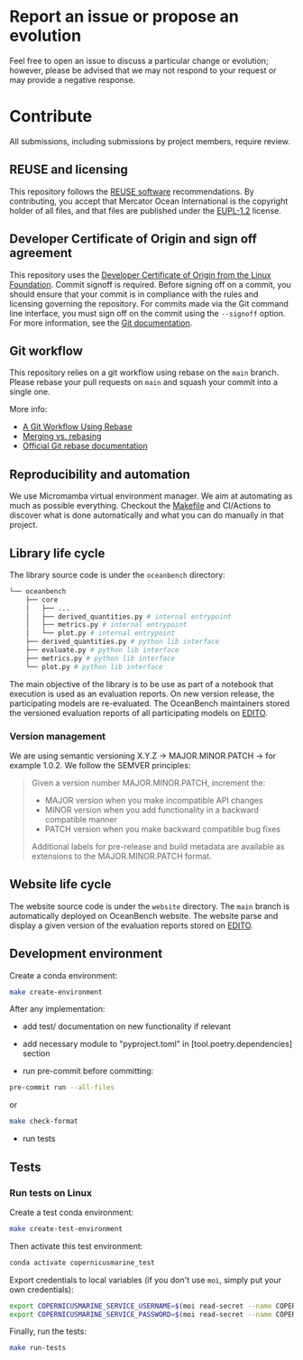 <!--
SPDX-FileCopyrightText: 2025 Mercator Ocean International <https://www.mercator-ocean.eu/>

SPDX-License-Identifier: EUPL-1.2
-->

# Report an issue or propose an evolution

Feel free to open an issue to discuss a particular change or evolution; however, please be advised that we may not respond to your request or may provide a negative response.

# Contribute

All submissions, including submissions by project members, require review.

## REUSE and licensing

This repository follows the [REUSE software](https://reuse.software) recommendations.
By contributing, you accept that Mercator Ocean International is the copyright holder of all files, and that files are published under the [EUPL-1.2](https://joinup.ec.europa.eu/collection/eupl/eupl-text-eupl-12) license.

## Developer Certificate of Origin and sign off agreement

This repository uses the [Developer Certificate of Origin from the Linux Foundation](https://developercertificate.org/).
Commit signoff is required.
Before signing off on a commit, you should ensure that your commit is in compliance with the rules and licensing governing the repository.
For commits made via the Git command line interface, you must sign off on the commit using the `--signoff` option. For more information, see the [Git documentation](https://git-scm.com/docs/git-commit).

## Git workflow

This repository relies on a git workflow using rebase on the `main` branch.
Please rebase your pull requests on `main` and squash your commit into a single one.

More info:

- [A Git Workflow Using Rebase](https://medium.com/singlestone/a-git-workflow-using-rebase-1b1210de83e5)
- [Merging vs. rebasing](https://www.atlassian.com/git/tutorials/merging-vs-rebasing)
- [Official Git rebase documentation](https://git-scm.com/book/en/v2/Git-Branching-Rebasing)

## Reproducibility and automation

We use Micromamba virtual environment manager.
We aim at automating as much as possible everything.
Checkout the [Makefile](Makefile) and CI/Actions to discover what is done automatically and what you can do manually in that project.

## Library life cycle

The library source code is under the `oceanbench` directory:

```sh
└── oceanbench
    ├── core
    │   ├── ...
    │   ├── derived_quantities.py # internal entrypoint
    │   ├── metrics.py # internal entrypoint
    │   └── plot.py # internal entrypoint
    ├── derived_quantities.py # python lib interface
    ├── evaluate.py # python lib interface
    ├── metrics.py # python lib interface
    └── plot.py # python lib interface
```

The main objective of the library is to be use as part of a notebook that execution is used as an evaluation reports.
On new version release, the participating models are re-evaluated.
The OceanBench maintainers stored the versioned evaluation reports of all participating models on [EDITO](https://datalab.dive.edito.eu/my-files/project-oceanbench/public/evaluation-reports/).

### Version management

We are using semantic versioning X.Y.Z → MAJOR.MINOR.PATCH → for example 1.0.2. We follow the SEMVER principles:

>Given a version number MAJOR.MINOR.PATCH, increment the:
>
>- MAJOR version when you make incompatible API changes
>- MINOR version when you add functionality in a backward compatible manner
>- PATCH version when you make backward compatible bug fixes
>
>Additional labels for pre-release and build metadata are available as extensions to the MAJOR.MINOR.PATCH format.

## Website life cycle

The website source code is under the `website` directory.
The `main` branch is automatically deployed on OceanBench website.
The website parse and display a given version of the evaluation reports stored on [EDITO](https://datalab.dive.edito.eu/my-files/project-oceanbench/public/evaluation-reports/).

## Development environment

Create a conda environment:

```sh
make create-environment
```

After any implementation:

- add test/ documentation on new functionality if relevant

- add necessary module to "pyproject.toml" in [tool.poetry.dependencies] section

- run pre-commit before committing:

``` sh
pre-commit run --all-files
```

or

```sh
make check-format
```

- run tests

## Tests

### Run tests on Linux

Create a test conda environment:

```sh
make create-test-environment
```

Then activate this test environment:

```sh
conda activate copernicusmarine_test
```

Export credentials to local variables (if you don't use `moi`, simply put your own credentials):

```sh
export COPERNICUSMARINE_SERVICE_USERNAME=$(moi read-secret --name COPERNICUSMARINE_SERVICE_USERNAME)
export COPERNICUSMARINE_SERVICE_PASSWORD=$(moi read-secret --name COPERNICUSMARINE_SERVICE_PASSWORD)
```

Finally, run the tests:

```sh
make run-tests
```

